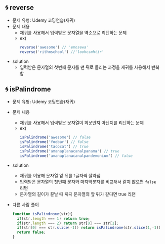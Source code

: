 ## 🌀 reverse

- 문제 유형: Udemy 코딩연습(재귀)
- 문제 내용
  - 재귀를 사용해서 입력받은 문자열을 역순으로 리턴하는 문제
  - ex)
    ```jsx
    reverse('awesome') // 'emosewa'
    reverse('rithmschool') //'loohcsmhtir'
    ```
- solution
  - 입력받은 문자열의 첫번째 문자를 맨 뒤로 돌리는 과정을 재귀를 사용해서 반복함

## 🌀 isPalindrome
- 문제 유형: Udemy 코딩연습(재귀)
- 문제 내용
  - 재귀를 사용해서 입력받은 문자열이 회문인지 아닌지를 리턴하는 문제
  - ex)
    ```jsx
    isPalindrome('awesome') // false
    isPalindrome('foobar') // false
    isPalindrome('tacocat') // true
    isPalindrome('amanaplanacanalpanama') // true
    isPalindrome('amanaplanacanalpandemonium') // false
    ```
- solution
  - 재귀를 이용해 문자열 앞 뒤를 1글자씩 잘라냄
  - 입력받은 문자열의 첫번째 문자와 마지막분자를 비교해서 같지 않으면 `false` 리턴
  - 문자열의 길이가 끝날 때 까지 문자열의 앞 뒤가 같다면 true 리턴

- 다른 사람 풀이
  ```jsx
  function isPalindrome(str){
    if(str.length === 1) return true;
    if(str.length === 2) return str[0] === str[1];
    if(str[0] === str.slice(-1)) return isPalindrome(str.slice(1,-1))
    return false;
  }
  ```


